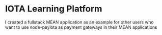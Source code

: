 # IOTA Learning Platform
I created a fullstack MEAN application as an example for other users who want to use node-payiota as payment gateways in their MEAN applications

